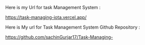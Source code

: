 Here is my Url for task Management System :

https://task-managing-iota.vercel.app/

Here is My url for Task Management System Github Repository :

https://github.com/sachinGurjar17/Task-Managing-
